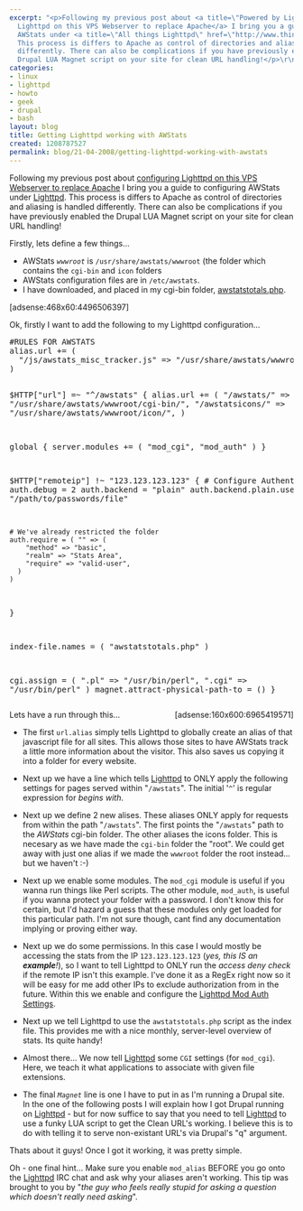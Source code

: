 ```yaml
---
excerpt: "<p>Following my previous post about <a title=\"Powered by Lighttpd\" href=\"http://www.thingy-ma-jig.co.uk/blog/16-04-2008/powered-lighttpd\">configuring
  Lighttpd on this VPS Webserver to replace Apache</a> I bring you a guide to configuring
  AWStats under <a title=\"All things Lighttpd\" href=\"http://www.thingy-ma-jig.co.uk/tags/lighttpd\">Lighttpd</a>.
  This process is differs to Apache as control of directories and aliasing is handled
  differently. There can also be complications if you have previously enabled the
  Drupal LUA Magnet script on your site for clean URL handling!</p>\r\n"
categories:
- linux
- lighttpd
- howto
- geek
- drupal
- bash
layout: blog
title: Getting Lighttpd working with AWStats
created: 1208787527
permalink: blog/21-04-2008/getting-lighttpd-working-with-awstats
---
```

<p>Following my previous post about <a title="Powered by Lighttpd" href="http://www.thingy-ma-jig.co.uk/blog/16-04-2008/powered-lighttpd">configuring Lighttpd on this VPS Webserver to replace Apache</a> I bring you a guide to configuring AWStats under <a title="All things Lighttpd" href="http://www.thingy-ma-jig.co.uk/tags/lighttpd">Lighttpd</a>. This process is differs to Apache as control of directories and aliasing is handled differently. There can also be complications if you have previously enabled the Drupal LUA Magnet script on your site for clean URL handling!</p>
<!--break-->
<p>Firstly, lets define a few things&hellip;</p>
<ul>
    <li>AWStats <em><code>wwwroot</code></em> is <code>/usr/share/awstats/wwwroot</code> (the folder which contains the <code>cgi-bin</code> and <code>icon</code> folders</li>
    <li>AWStats configuration files are in <code>/etc/awstats</code>.</li>
    <li>I have downloaded, and placed in my cgi-bin folder, <a href="http://www.telartis.nl/xcms/awstats">awstatstotals.php</a>.</li>
</ul>
<p>[adsense:468x60:4496506397]</p>
<p>Ok, firstly I want to add the following to my Lighttpd configuration&hellip;</p>
<pre>
#RULES FOR AWSTATS
alias.url += (
  "/js/awstats_misc_tracker.js" => "/usr/share/awstats/wwwroot/js/awstats_misc_tracker.js"
)

$HTTP["url"] =~ "^/awstats" {
  alias.url += (
    "/awstats/"      => "/usr/share/awstats/wwwroot/cgi-bin/",
    "/awstatsicons/" => "/usr/share/awstats/wwwroot/icon/",
  )

  global {
    server.modules += ( "mod_cgi", "mod_auth" )
  }


  $HTTP["remoteip"] !~ "123.123.123.123" {
    # Configure Authentication
    auth.debug = 2
    auth.backend = "plain"
    auth.backend.plain.userfile = "/path/to/passwords/file"

    # We've already restricted the folder
    auth.require = ( "" => (
        "method" => "basic",
        "realm" => "Stats Area",
        "require" => "valid-user",
      )
    )
  }

  index-file.names = ( "awstatstotals.php" )

  cgi.assign = (
    ".pl" => "/usr/bin/perl",
    ".cgi" => "/usr/bin/perl"
  )
  magnet.attract-physical-path-to = ()
}
</pre>
<div style="margin: 0px 0px 8px 8px; float: right;">[adsense:160x600:6965419571]</div>
<p>Lets have a run through this&hellip;</p>
<ul>
    <li>
    <p>The first <code>url.alias</code> simply tells Lighttpd to globally create an alias of that javascript file for all sites. This allows those sites to have AWStats track a little more information about the visitor. This also saves us copying it into a folder for every website.</p>
    </li>
    <li>
    <p>Next up we have a line which tells <a title="Lighttpd articles" href="/tags/lighttpd">Lighttpd</a> to ONLY apply the following settings for pages served within &quot;<code>/awstats</code>&quot;. The initial '<code>^</code>' is regular expression for <em>begins with</em>.</p>
    </li>
    <li>
    <p>Next up we define 2 new alises. These aliases ONLY apply for requests from within the path &quot;<code>/awstats</code>&quot;. The first points the &quot;<code>/awstats</code>&quot; path to the <em>AWStats</em> cgi-bin folder. The other aliases the icons folder. This is necesary as we have made the <code>cgi-bin</code> folder the &quot;root&quot;. We could get away with just one alias if we made the <code>wwwroot</code> folder the root instead&hellip; but we haven't :-)</p>
    </li>
    <li>
    <p>Next up we enable some modules. The <code>mod_cgi</code> module is useful if you wanna run things like Perl scripts. The other module, <code>mod_auth</code>, is useful if you wanna protect your folder with a password. I don't know this for certain, but I'd hazard a guess that these modules only get loaded for this particular path. I'm not sure though, cant find any documentation implying or proving either way.</p>
    </li>
    <li>
    <p>Next up we do some permissions. In this case I would mostly be accessing the stats from the IP <code>123.123.123.123</code> (<em>yes, this IS an <strong>example</strong>!</em>), so I want to tell Lighttpd to ONLY run the <em>access deny check</em> if the remote IP isn't this example. I've done it as a RegEx right now so it will be easy for me add other IPs to exclude authorization from in the future. Within this we enable and configure the <a href="http://trac.lighttpd.net/trac/wiki/Docs%3AConfigurationOptions#Optionsformod_auth-authenticationmodule" title="Lighttpd Mod Auth Settings">Lighttpd Mod Auth Settings</a>.</p>
    </li>
    <li>
    <p>Next up we tell Lighttpd to use the <code>awstatstotals.php</code> script as the index file. This provides me with a nice monthly, server-level overview of stats. Its quite handy!</p>
    </li>
    <li>
    <p>Almost there&hellip; We now tell <a title="Lighttpd articles" href="/tags/lighttpd">Lighttpd</a> some <code>CGI</code> settings (for <code>mod_cgi</code>). Here, we teach it what applications to associate with given file extensions.</p>
    </li>
    <li>
    <p>The final <em><code>Magnet</code></em> line is one I have to put in as I'm running a Drupal site. In the one of the following posts I will explain how I got Drupal running on <a title="Lighttpd articles" href="/tags/lighttpd">Lighttpd</a> - but for now suffice to say that you need to tell <a title="Lighttpd articles" href="/tags/lighttpd">Lighttpd</a> to use a funky LUA script to get the Clean URL's working. I believe this is to do with telling it to serve non-existant URL's via Drupal's &quot;q&quot; argument.</p>
    </li>
</ul>
<p>Thats about it guys! Once I got it working, it was pretty simple.</p>
<p>Oh - one final hint&hellip; Make sure you enable <code>mod_alias</code> BEFORE you go onto the <a title="Lighttpd articles" href="/tags/lighttpd">Lighttpd</a> IRC chat and ask why your aliases aren't working. This tip was brought to you by &quot;<em>the guy who feels really stupid for asking a question which doesn't really need asking</em>&quot;.</p>
